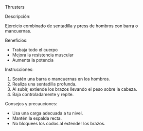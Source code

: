Thrusters


Descripción:

Ejercicio combinado de sentadilla y press de hombros con barra o mancuernas.


Beneficios:

- Trabaja todo el cuerpo
- Mejora la resistencia muscular
- Aumenta la potencia


Instrucciones:

1. Sostén una barra o mancuernas en los hombros.
2. Realiza una sentadilla profunda.
3. Al subir, extiende los brazos llevando el peso sobre la cabeza.
4. Baja controladamente y repite.


Consejos y precauciones:

- Usa una carga adecuada a tu nivel.
- Mantén la espalda recta.
- No bloquees los codos al extender los brazos.
